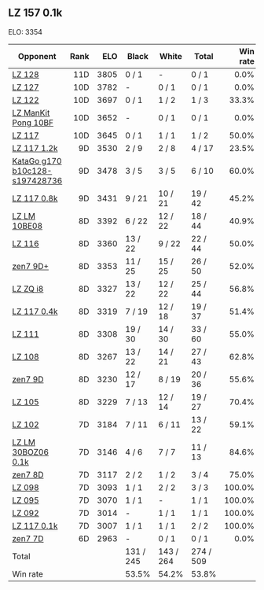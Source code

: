 ## LZ 157 0.1k ##

ELO: 3354

Opponent | Rank | ELO | Black | White | Total | Win rate
---------|-----:|----:|-------|-------|-------|-------:
[LZ 128](LZ%20128.md) | 11D | 3805 | 0 / 1 | - | 0 / 1 | 0.0%
[LZ 127](LZ%20127.md) | 10D | 3782 | - | 0 / 1 | 0 / 1 | 0.0%
[LZ 122](LZ%20122.md) | 10D | 3697 | 0 / 1 | 1 / 2 | 1 / 3 | 33.3%
[LZ ManKit Pong 10BF](LZ%20ManKit%20Pong%2010BF.md) | 10D | 3652 | - | 0 / 1 | 0 / 1 | 0.0%
[LZ 117](LZ%20117.md) | 10D | 3645 | 0 / 1 | 1 / 1 | 1 / 2 | 50.0%
[LZ 117 1.2k](LZ%20117%201.2k.md) | 9D | 3530 | 2 / 9 | 2 / 8 | 4 / 17 | 23.5%
[KataGo g170 b10c128-s197428736](KataGo%20g170%20b10c128-s197428736.md) | 9D | 3478 | 3 / 5 | 3 / 5 | 6 / 10 | 60.0%
[LZ 117 0.8k](LZ%20117%200.8k.md) | 9D | 3431 | 9 / 21 | 10 / 21 | 19 / 42 | 45.2%
[LZ LM 10BE08](LZ%20LM%2010BE08.md) | 8D | 3392 | 6 / 22 | 12 / 22 | 18 / 44 | 40.9%
[LZ 116](LZ%20116.md) | 8D | 3360 | 13 / 22 | 9 / 22 | 22 / 44 | 50.0%
[zen7 9D+](zen7%209D+.md) | 8D | 3353 | 11 / 25 | 15 / 25 | 26 / 50 | 52.0%
[LZ ZQ i8](LZ%20ZQ%20i8.md) | 8D | 3327 | 13 / 22 | 12 / 22 | 25 / 44 | 56.8%
[LZ 117 0.4k](LZ%20117%200.4k.md) | 8D | 3319 | 7 / 19 | 12 / 18 | 19 / 37 | 51.4%
[LZ 111](LZ%20111.md) | 8D | 3308 | 19 / 30 | 14 / 30 | 33 / 60 | 55.0%
[LZ 108](LZ%20108.md) | 8D | 3267 | 13 / 22 | 14 / 21 | 27 / 43 | 62.8%
[zen7 9D](zen7%209D.md) | 8D | 3230 | 12 / 17 | 8 / 19 | 20 / 36 | 55.6%
[LZ 105](LZ%20105.md) | 8D | 3229 | 7 / 13 | 12 / 14 | 19 / 27 | 70.4%
[LZ 102](LZ%20102.md) | 7D | 3184 | 7 / 11 | 6 / 11 | 13 / 22 | 59.1%
[LZ LM 30BOZ06 0.1k](LZ%20LM%2030BOZ06%200.1k.md) | 7D | 3146 | 4 / 6 | 7 / 7 | 11 / 13 | 84.6%
[zen7 8D](zen7%208D.md) | 7D | 3117 | 2 / 2 | 1 / 2 | 3 / 4 | 75.0%
[LZ 098](LZ%20098.md) | 7D | 3093 | 1 / 1 | 2 / 2 | 3 / 3 | 100.0%
[LZ 095](LZ%20095.md) | 7D | 3070 | 1 / 1 | - | 1 / 1 | 100.0%
[LZ 092](LZ%20092.md) | 7D | 3014 | - | 1 / 1 | 1 / 1 | 100.0%
[LZ 117 0.1k](LZ%20117%200.1k.md) | 7D | 3007 | 1 / 1 | 1 / 1 | 2 / 2 | 100.0%
[zen7 7D](zen7%207D.md) | 6D | 2963 | - | 0 / 1 | 0 / 1 | 0.0%
Total | | | 131 / 245 | 143 / 264 | 274 / 509 | 
Win rate| | | 53.5% | 54.2% | 53.8% | 
